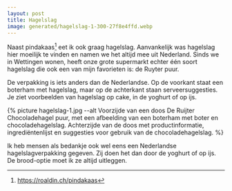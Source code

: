 ```yaml
---
layout: post
title: Hagelslag
image: generated/hagelslag-1-300-27f8e4ffd.webp
---
```


Naast pindakaas[^1] eet ik ook graag hagelslag. Aanvankelijk was hagelslag hier moeilijk te vinden en namen we het altijd mee uit Nederland. Sinds we in Wettingen wonen, heeft onze grote supermarkt echter één soort hagelslag die ook een van mijn favorieten is: de Ruyter puur.

De verpakking is iets anders dan de Nederlandse. Op de voorkant staat een boterham met hagelslag, maar op de achterkant staan serveersuggesties. Je ziet voorbeelden van hagelslag op cake, in de yoghurt of op ijs.

{% picture hagelslag-1.jpg --alt Voorzijde van een doos De Ruijter Chocoladehagel puur, met een afbeelding van een boterham met boter en chocoladehagelslag. Achterzijde van de doos met productinformatie, ingrediëntenlijst en suggesties voor gebruik van de chocoladehagelslag. %}

Ik heb mensen als bedankje ook wel eens een Nederlandse hagelslagverpakking gegeven. Zij doen het dan door de yoghurt of op ijs. De brood-optie moet ik ze altijd uitleggen.

[^1]: <https://roaldin.ch/pindakaas>
